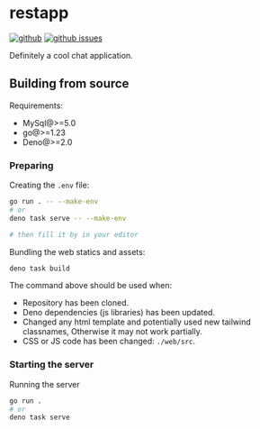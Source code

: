 # restapp

[![github](https://img.shields.io/github/stars/Mopsgamer/restapp.svg?style=flat)](https://github.com/Mopsgamer/restapp)
[![github issues](https://img.shields.io/github/issues/Mopsgamer/restapp.svg?style=flat)](https://github.com/Mopsgamer/restapp/issues)

Definitely a cool chat application.

## Building from source

Requirements:
- MySql@>=5.0
- go@>=1.23
- Deno@>=2.0

### Preparing

Creating the `.env` file:
```bash
go run . -- --make-env
# or
deno task serve -- --make-env

# then fill it by in your editor
```

Bundling the web statics and assets:
```bash
deno task build
```

The command above should be used when:

- Repository has been cloned.
- Deno dependencies (js libraries) has been updated.
- Changed any html template and potentially used new tailwind classnames, Otherwise it may not work partially.
- CSS or JS code has been changed: `./web/src`.

### Starting the server

Running the server
```bash
go run .
# or
deno task serve
```
